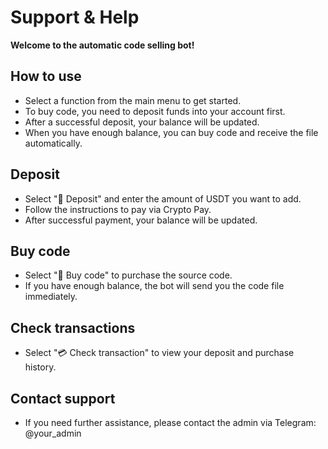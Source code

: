 # Support & Help

**Welcome to the automatic code selling bot!**

## How to use
- Select a function from the main menu to get started.
- To buy code, you need to deposit funds into your account first.
- After a successful deposit, your balance will be updated.
- When you have enough balance, you can buy code and receive the file automatically.

## Deposit
- Select "💸 Deposit" and enter the amount of USDT you want to add.
- Follow the instructions to pay via Crypto Pay.
- After successful payment, your balance will be updated.

## Buy code
- Select "🛒 Buy code" to purchase the source code.
- If you have enough balance, the bot will send you the code file immediately.

## Check transactions
- Select "💳 Check transaction" to view your deposit and purchase history.

## Contact support
- If you need further assistance, please contact the admin via Telegram: @your_admin 